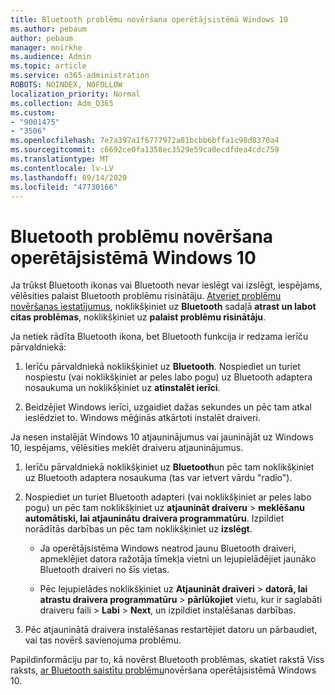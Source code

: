 ```yaml
---
title: Bluetooth problēmu novēršana operētājsistēmā Windows 10
ms.author: pebaum
author: pebaum
manager: mnirkhe
ms.audience: Admin
ms.topic: article
ms.service: o365-administration
ROBOTS: NOINDEX, NOFOLLOW
localization_priority: Normal
ms.collection: Adm_O365
ms.custom:
- "9001475"
- "3506"
ms.openlocfilehash: 7e7a397a1f6777972a81bcbb6bffa1c98d8370a4
ms.sourcegitcommit: c6692ce0fa1358ec3529e59ca0ecdfdea4cdc759
ms.translationtype: MT
ms.contentlocale: lv-LV
ms.lasthandoff: 09/14/2020
ms.locfileid: "47730166"
---
```

# <a name="fix-bluetooth-problems-in-windows-10"></a>Bluetooth problēmu novēršana operētājsistēmā Windows 10

Ja trūkst Bluetooth ikonas vai Bluetooth nevar ieslēgt vai izslēgt, iespējams, vēlēsities palaist Bluetooth problēmu risinātāju. [Atveriet problēmu novēršanas iestatījumus](ms-settings:troubleshoot), noklikšķiniet uz **Bluetooth** sadaļā **atrast un labot citas problēmas**, noklikšķiniet uz **palaist problēmu risinātāju**.

Ja netiek rādīta Bluetooth ikona, bet Bluetooth funkcija ir redzama ierīču pārvaldniekā:

1. Ierīču pārvaldniekā noklikšķiniet uz **Bluetooth**. Nospiediet un turiet nospiestu (vai noklikšķiniet ar peles labo pogu) uz Bluetooth adaptera nosaukuma un noklikšķiniet uz **atinstalēt ierīci**.

2. Beidzējiet Windows ierīci, uzgaidiet dažas sekundes un pēc tam atkal ieslēdziet to. Windows mēģinās atkārtoti instalēt draiveri.

Ja nesen instalējāt Windows 10 atjauninājumus vai jauninājāt uz Windows 10, iespējams, vēlēsities meklēt draiveru atjauninājumus.

1. Ierīču pārvaldniekā noklikšķiniet uz **Bluetooth**un pēc tam noklikšķiniet uz Bluetooth adaptera nosaukuma (tas var ietvert vārdu "radio").

2. Nospiediet un turiet Bluetooth adapteri (vai noklikšķiniet ar peles labo pogu) un pēc tam noklikšķiniet uz **atjaunināt draiveru**  >  **meklēšanu automātiski, lai atjauninātu draivera programmatūru**. Izpildiet norādītās darbības un pēc tam noklikšķiniet uz **izslēgt**.

      - Ja operētājsistēma Windows neatrod jaunu Bluetooth draiveri, apmeklējiet datora ražotāja tīmekļa vietni un lejupielādējiet jaunāko Bluetooth draiveri no šīs vietas.

    - Pēc lejupielādes noklikšķiniet uz **Atjaunināt draiveri**  >  **datorā, lai atrastu draivera programmatūru**  >  **pārlūkojiet** vietu, kur ir saglabāti draiveru faili > **Labi**  >  **Next**, un izpildiet instalēšanas darbības.

3. Pēc atjauninātā draivera instalēšanas restartējiet datoru un pārbaudiet, vai tas novērš savienojuma problēmu.

Papildinformāciju par to, kā novērst Bluetooth problēmas, skatiet rakstā Viss raksts, [ar Bluetooth saistītu problēmu](https://support.microsoft.com/help/14169/windows-10-fix-bluetooth-problems)novēršana operētājsistēmā Windows 10.
